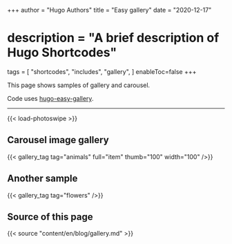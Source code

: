 +++
author = "Hugo Authors"
title = "Easy gallery"
date = "2020-12-17"
# description = "A brief description of Hugo Shortcodes"
tags = [
    "shortcodes",
    "includes",
    "gallery",
]
enableToc=false
+++

This page shows samples of gallery and carousel.
<!--more-->
Code uses 
[hugo-easy-gallery](https://github.com/liwenyip/hugo-easy-gallery).
<!--more-->

---
{{< load-photoswipe >}}

## Carousel image gallery

{{< gallery_tag tag="animals" full="item" thumb="100" width="100" />}}

## Another sample

{{< gallery_tag tag="flowers" />}}

## Source of this page

{{< source "content/en/blog/gallery.md" >}}
